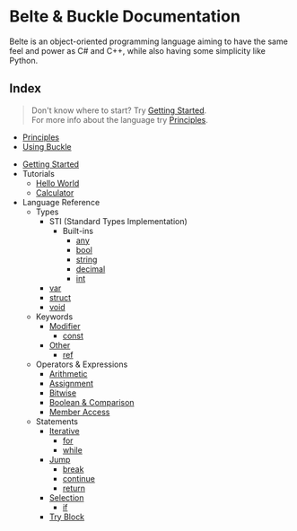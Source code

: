 # Belte & Buckle Documentation

Belte is an object-oriented programming language aiming to have the same feel and power as C# and C++, while also having
some simplicity like Python.

## Index

> Don't know where to start? Try [Getting Started](GettingStarted.md).</br>
> For more info about the language try [Principles](Principles.md).

- [Principles](Principles.md)
- [Using Buckle](Buckle.md)
<!--
- Standard Library (Shipped-with)
  - [Base](STD/Base.md)\*
  - [System](STD/System.md)\*
  - [File](STD/File.md)\*
  - [Console](STD/Console.md)\*
  - [Math](STD/Math.md)
  - [Random](STD/Random.md)
  - [JSON](STD/JSON.md)
  - [XML](STD/XML.md)
  - [Regex](STD/Regex.md)
  - [LowLevel](STD/LowLevel.md)
-->
- [Getting Started](GettingStarted.md)
- Tutorials
  - [Hello World](Tutorial/HelloWorld.md)
  - [Calculator](Tutorial/Calculator.md)
- Language Reference
  - Types
    - STI (Standard Types Implementation)
      - Built-ins
        - [any](Reference/Types/Simple.md#any)
        <!--
        - [object](Reference/Types/Simple.md#object)
        - [type](Reference/Types/Simple.md#type)
        -->
        - [bool](Reference/Types/Simple.md#boolean)
        - [string](Reference/Types/String.md)
        - [decimal](Reference/Types/Numerical.md#decimal)
        <!--
        - [byte](Reference/Types/Numerical.md#byte)
        -->
        - [int](Reference/Types/Numerical.md#integer)
      <!--
      - Include-with
        - [tuple](Reference/Types/Simple.md#tuple)
        - [collection](Reference/Types/Enumerable.md#collection)
        - [map](Reference/Types/Enumerable.md#map)
        - [iterator](Reference/Types/Enumerable.md#iterator)
        - [set](Reference/Types/Enumerable.md#set)
        - [date](Reference/Types/Time.md#date)
        - [datetime](Reference/Types/Time.md#datetime)
        - [time](Reference/Types/Time.md#time)
        - [guid](Reference/Types/Guid.md)
      -->
    <!--
    - [dynamic](Reference/Types/Defining.md#dynamic-typing)
    -->
    - [var](Reference/Types/Defining.md#implicit-typing)
    - [struct](Reference/Types/Defining.md#structures)
    <!--
    - [class](Reference/Types/Defining.md#classes)
    - [interface](Reference/Types/Defining.md#interfaces)
    -->
    - [void](Reference/Types/Defining.md#void)
  - Keywords
    <!--
    - [Scope](Reference/Keywords/Scope.md)
      - [include](Reference/Keywords/Scope.md#include)
      - [namespace](Reference/Keywords/Scope.md#namespace)
      - [this](Reference/Keywords/Scope.md#this)
      - [public](Reference/Keywords/Scope.md#public)
      - [private](Reference/Keywords/Scope.md#private)
      - [protected](Reference/Keywords/Scope.md#protected)
    -->
    - [Modifier](Reference/Keywords/Modifier.md)
      <!--
      - [async](Reference/Keywords/Modifier.md#asynchronous)
      -->
      - [const](Reference/Keywords/Modifier.md#constant)
      <!--
      - [virtual](Reference/Keywords/Modifier.md#virtual)
      - [override](Reference/Keywords/Modifier.md#override)
      - [static](Reference/Keywords/Modifier.md#static)
      - [abstract](Reference/Keywords/Modifier.md#abstract)
      - [sealed](Reference/Keywords/Modifier.md#sealed)
      -->
    - [Other](Reference/Keywords/Other.md)
      - [ref](Reference/Keywords/Other.md#reference)
      <!--
      - [get](Reference/Keywords/Other.md#getter)
      - [set](Reference/Keywords/Other.md#setter)
      - [using](Reference/Keywords/Other.md#aliasing)
      -->
  - Operators & Expressions
    - [Arithmetic](Reference/OperatorsExpressions/Arithmetic.md)
    - [Assignment](Reference/OperatorsExpressions/Assignment.md)
    <!--
    - [Await](Reference/OperatorsExpressions/Await.md)
    -->
    - [Bitwise](Reference/OperatorsExpressions/Bitwise.md)
    - [Boolean & Comparison](Reference/OperatorsExpressions/BooleanComparison.md)
    - [Member Access](Reference/OperatorsExpressions/MemberAccess.md)
    <!--
    - [Variable Info](Reference/OperatorsExpressions/VariableInfo.md)
    -->
  - Statements
    - [Iterative](Reference/Statements/Iterative.md)
      - [for](Reference/Statements/Iterative.md#for)
      - [while](Reference/Statements/Iterative.md#while)
    - [Jump](Reference/Statements/Jump.md)
      - [break](Reference/Statements/Jump.md#break)
      - [continue](Reference/Statements/Jump.md#continue)
      - [return](Reference/Statements/Jump.md#return)
    - [Selection](Reference/Statements/Selection.md)
      - [if](Reference/Statements/Selection.md#if-else)
      <!--
      - [switch](Reference/Statements/Selection.md#switch-case
      -->
    - [Try Block](Reference/Statements/TryBlock.md)
  <!--
  - [Preprocessor Directives](Reference/Preprocessor.md)
    - [#if](Reference/Preprocessor.md#conditionals)
    - [#elif](Reference/Preprocessor.md#conditionals)
    - [#else](Reference/Preprocessor.md#conditionals)
    - [#endif](Reference/Preprocessor.md#conditionals)
    - [#define](Reference/Preprocessor.md#definitions)
    - [#undef](Reference/Preprocessor.md#definitions)
    - [#warning](Reference/Preprocessor.md#messages)
    - [#error](Reference/Preprocessor.md#messages)
    - [#pragma](Reference/Preprocessor.md#pragmas)
  -->

<!--
\* Implicitly included
-->
